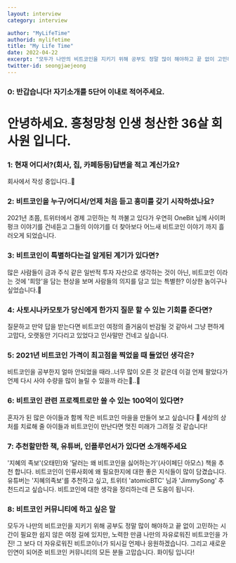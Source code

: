 ```yaml
---
layout: interview
category: interview

author: "MyLifeTime"
authorid: mylifetime
title: "My Life Time"
date: 2022-04-22
excerpt: "모두가 나만의 비트코인을 지키기 위해 공부도 정말 많이 해야하고 끝 없이 고민하는 시간이 필요한 쉽지 않은 여정 길에 있지만, 노력한 만큼 나만의 자유로워진 비트코인을 가진! 그 보다 더 자유로워진 비트코이너가 되시길 언제나 응원하겠습니다."
twitter-id: seongjaejeong
---
```


### 0: 반갑습니다!  자기소개를 5단어 이내로 적어주세요.

# 안녕하세요. 흥청망청 인생 청산한 36살 회사원 입니다.

### 1: 현재 어디서?(회사, 집, 카페등등)답변을 적고 계신가요? 

회사에서 작성 중입니다..🤫

### 2: 비트코인을 누구/어디서/언제 처음 듣고 흥미를 갖기 시작하셨나요? 

2021년 초쯤, 트위터에서 경제 고민하는 척 까불고 있다가 우연히 OneBit 님께 사이퍼펑크 이야기를 건네듣고 그들의 이야기를 더 찾아보다 어느새 비트코인 이야기 까지 흘러오게 되었습니다.

### 3: 비트코인이 특별하다는걸 알게된 계기가 있다면?

많은 사람들이 금과 주식 같은 일반적 투자 자산으로 생각하는 것이 아닌, 비트코인 이라는 것에 '희망'을 담는 현상을 보며 사람들의 의지를 담고 있는 특별한? 이상한 놈이구나 싶었습니다.🤣

### 4: 사토시나카모토가 당신에게 한가지 질문 할 수 있는 기회를 준다면?

질문하고 만약 답을 받는다면 비트코인 여정의 즐거움이 반감될 것 같아서 그냥 편하게
고맙다, 오랫동안 기다리고 있었다고 인사말만 건네고 싶습니다.

### 5: 2021년 비트코인 가격이 최고점을 찍었을 때 들었던 생각은?

비트코인을 공부한지 얼마 안되었을 때라..너무 많이 오른 것 같은데 이걸 언제 팔았다가 언제 다시 사야 수량을 많이 늘릴 수 있을까 라는🤨..🤣

### 6: 비트코인 관련 프로젝트로만 쓸 수 있는 100억이 있다면?

혼자가 된 많은 아이들과  함께 작은 비트코인 마을을 만들어 보고 싶습니다 🤭
세상의 상처를 치료해 줄 아이들과 비트코인이 만난다면 멋진 미래가 그려질 것 같습니다!

### 7: 추천할만한 책, 유튜버, 인플루언서가 있다면 소개해주세요

'지혜의 족보'(오태민)와 '달러는 왜 비트코인을 싫어하는가'(사이페딘 아모스) 책을
추천 합니다. 비트코인이 인류사회에 왜 필요한지에 대한 좋은 지식들이 많이 담겼습니다. 유튜버는 '지혜의족보'를 추천하고 싶고, 트위터 'atomicBTC' 님과 'JimmySong' 추천드리고 싶습니다. 비트코인에 대한 생각을 정리하는데 큰 도움이 됩니다. 

### 8: 비트코인 커뮤니티에 하고 싶은 말

모두가 나만의 비트코인을 지키기 위해 공부도 정말 많이 해야하고 끝 없이 고민하는 시간이 필요한 쉽지 않은 여정 길에 있지만, 노력한 만큼 나만의 자유로워진 비트코인을 가진! 그 보다 더 자유로워진 비트코이너가 되시길 언제나 응원하겠습니다. 그리고 새로운 인연이 되어준 비트코인 커뮤니티의 모든 분들 고맙습니다. 화이팅 입니다!